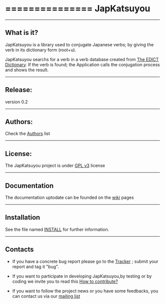 ===============
**JapKatsuyou**
===============

-----------
What is it?
-----------
JapKatsuyou is a library used to conjugate Japanese verbs; by giving the verb in its dictionary form (root+u).

JapKatsuyou searchs for a verb in a verb database created from 
[The EDICT Dictionary](http://www.csse.monash.edu.au/~jwb/edict.html"Dictionnary"). If the verb is found; the Application calls the conjugation process and shows the result.


--------
Release:
--------

version 0.2

--------
Authors:
--------

Check the [Authors](https://github.com/kariminf/JapKatsuyou/blob/master/AUTHORS.rst"Authors") list  


--------
License:
--------

The JapKatsuyou project is under [GPL v3](https://github.com/kariminf/JapKatsuyou/blob/master/LICENSE") license  


-------------
Documentation
-------------

The documentation uptodate can be founded on the [wiki](https://link.com") pages 

------------
Installation
------------

See the file named [INSTALL](https://link.com") for further information.

------------
Contacts
------------

- If you have a concrete bug report please go to the [Tracker](https://github.com/kariminf/JapKatsuyou/issues") ; submit your report and tag it "bug".

- If you want to participate in developing JapKatsuyou,by testing or by coding we invite you to read this [How to contribute?](LINK-to-contribute-session-in-wiki") 

- If you want to follow the project news or you have some feedbacks, you can contact us via our [mailing list](http://link-to-mailing-list")

